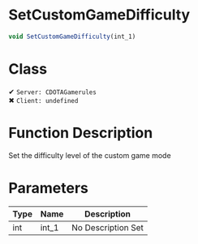 # SetCustomGameDifficulty
```js	
void SetCustomGameDifficulty(int_1)
```
# Class
✔ `Server: CDOTAGamerules`  
✖ `Client: undefined`  

# Function Description
Set the difficulty level of the custom game mode
# Parameters
Type|Name|Description
--|--|--
int|int_1|No Description Set
